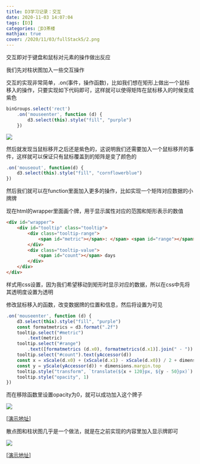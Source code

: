 ```yaml
---
title: D3学习记录：交互
date: 2020-11-03 14:07:04
tags: [D3]
categories: 🍵D3茶楼
mathjax: true
cover: /2020/11/03/fullStack5/2.png
---
```


交互即对于键盘和鼠标对元素的操作做出反应

我们先对柱状图加入一些交互操作

交互的实现非常简单，.on(事件，操作函数)，比如我们想在矩形上做出一个鼠标移入的操作，只要实现如下代码即可，这样就可以使得矩阵在鼠标移入的时候变成紫色

```javascript
binGroups.select('rect')
    .on('mouseenter', function (d) {
        d3.select(this).style("fill", "purple")
    })
```

![](1.png)

然后就发现当鼠标移开之后还是紫色的，这说明我们还需要加入一个鼠标移开的事件，这样就可以保证只有鼠标覆盖到的矩阵是变了颜色的

```javascript
.on('mouseout', function(d) {
    d3.select(this).style("fill", "cornflowerblue")
})
```

然后我们就可以在function里面加入更多的操作，比如实现一个矩阵对应数据的小牌牌

现在html的wrapper里面画个牌，用于显示属性对应的范围和矩形表示的数值

```html
<div id="wrapper">
    <div id="tooltip" class="tooltip">
        <div class="tooltip-range">
            <span id="metric"></span>: </span> <span id="range"></span>
        </div>
        <div class="tooltip-value">
            <span id="count"></span> days
        </div>
    </div>
</div>
```

样式用css设置，因为我们希望移动到矩形时显示对应的数据，所以在css中先将其透明度设置为透明

修改鼠标移入的函数，改变数据牌的位置和信息，然后将设置为可见

```javascript
.on('mouseenter', function (d) {
    d3.select(this).style("fill", "purple")
    const formatmetrics = d3.format(".2f") 
    tooltip.select("#metric")
        .text(metric)
    tooltip.select("#range")
        .text([formatmetrics (d.x0), formatmetrics(d.x1)].join(" - "))
    tooltip.select("#count").text(yAccessor(d))
    const x = xScale(d.x0) + (xScale(d.x1) - xScale(d.x0)) / 2 + dimensions.margin.left
    const y = yScale(yAccessor(d)) + dimensions.margin.top
    tooltip.style("transform", `translate(${x + 120}px, ${y - 50}px)`)
    tooltip.style("opacity", 1)
})
```

而在移除函数里设置opacity为0，就可以成功加入这个牌子

![](2.png)

[[演示地址]](https://forever97.github.io/dataViz/fullStackD3/barInteraction/)

散点图和柱状图几乎是一个做法，就是在之前实现的内容里加入显示牌即可

![](3.png)

[[演示地址]](https://forever97.github.io/dataViz/fullStackD3/scatterplotInteraction/)


